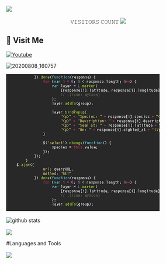 ![](https://dl.kaskus.id/storage.googleapis.com/gweb-uniblog-publish-prod/original_images/Dino_non-birthday_version.gif)

<p align="center"> 
 𝚅𝙸𝚂𝙸𝚃𝙾𝚁𝚂 𝙲𝙾𝚄𝙽𝚃
 <img src="https://profile-counter.glitch.me/EVIL-HUNT3R/count.svg" />
</p>

## 🚶 Visit Me
[![Youtube](https://img.shields.io/badge/Youtube-FF0014?style=for-the-badge&logo=youtube&logoColor=white)](https://youtube.com)

![20200808_160757](https://raw.githubusercontent.com/EVIL-HUNT3R/EVIL-HUNT3R/main/Screenshot_20210201-204155_Termux.jpg)

![20200808_160757](https://raw.githubusercontent.com/EVIL-HUNT3R/EVIL-HUNT3R/main/106824690-8dd73a00-66ad-11eb-89e2-53e13ac6f594.gif)

![github stats](https://github-readme-stats.vercel.app/api?username=EVIL-HUNT3R&show_icons=true&include_all_commits=true&theme=chartreuse-dark&cache_seconds=3200)

<img align="center" src="https://github-readme-stats.anuraghazra1.vercel.app/api/top-langs/?username=EVIL-HUNT3R&layout=compact&theme=chartreuse-dark" />
<p align="center"> 

#Languages and Tools
</p>

</p>
<img align="center" src="https://github-readme-stats.anuraghazra1.vercel.app/api/pin/?username=EVIL-HUNT3R&repo=&EVIL-HUNT3Rtheme=chartreuse-dark" />
<p align="center">
</p>


